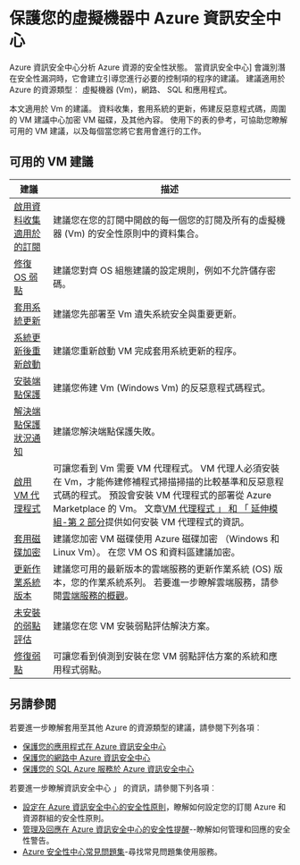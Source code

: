 <properties
   pageTitle="保護您的虛擬機器中 Azure 資訊安全中心 |Microsoft Azure"
   description="此文件地址，建議在 Azure 資訊安全中心可協助您保護您的虛擬機器和保持留存安全性原則。"
   services="security-center"
   documentationCenter="na"
   authors="TerryLanfear"
   manager="MBaldwin"
   editor=""/>

<tags
   ms.service="security-center"
   ms.devlang="na"
   ms.topic="article"
   ms.tgt_pltfrm="na"
   ms.workload="na"
   ms.date="09/25/2016"
   ms.author="terrylan"/>

# <a name="protecting-your-virtual-machines-in-azure-security-center"></a>保護您的虛擬機器中 Azure 資訊安全中心

Azure 資訊安全中心分析 Azure 資源的安全性狀態。 當資訊安全中心] 會識別潛在安全性漏洞時，它會建立引導您進行必要的控制項的程序的建議。  建議適用於 Azure 的資源類型︰ 虛擬機器 (Vm)，網路、 SQL 和應用程式。

本文適用於 Vm 的建議。  資料收集，套用系統的更新，佈建反惡意程式碼，周圍的 VM 建議中心加密 VM 磁碟，及其他內容。  使用下的表的參考，可協助您瞭解可用的 VM 建議，以及每個當您將它套用會進行的工作。

## <a name="available-vm-recommendations"></a>可用的 VM 建議

|建議|描述|
|-----|-----|
|[啟用資料收集適用於的訂閱](security-center-enable-data-collection.md)|建議您在您的訂閱中開啟的每一個您的訂閱及所有的虛擬機器 (Vm) 的安全性原則中的資料集合。|
|[修復 OS 弱點](security-center-remediate-os-vulnerabilities.md)|建議您對齊 OS 組態建議的設定規則，例如不允許儲存密碼。|
|[套用系統更新](security-center-apply-system-updates.md)|建議您先部署至 Vm 遺失系統安全與重要更新。|
|[系統更新後重新啟動](security-center-apply-system-updates.md#reboot-after-system-updates)|建議您重新啟動 VM 完成套用系統更新的程序。|
|[安裝端點保護](security-center-install-endpoint-protection.md)|建議您佈建 Vm (Windows Vm) 的反惡意程式碼程式。|
|[解決端點保護狀況通知](security-center-resolve-endpoint-protection-health-alerts.md)|建議您解決端點保護失敗。|
|[啟用 VM 代理程式](security-center-enable-vm-agent.md)|可讓您看到 Vm 需要 VM 代理程式。 VM 代理人必須安裝在 Vm，才能佈建修補程式掃描掃描的比較基準和反惡意程式碼的程式。 預設會安裝 VM 代理程式的部署從 Azure Marketplace 的 Vm。 文章[VM 代理程式 」 和 「 延伸模組-第 2 部分](http://azure.microsoft.com/blog/2014/04/15/vm-agent-and-extensions-part-2/)提供如何安裝 VM 代理程式的資訊。|
| [套用磁碟加密](security-center-apply-disk-encryption.md) |建議您加密 VM 磁碟使用 Azure 磁碟加密 （Windows 和 Linux Vm）。 在您 VM OS 和資料區建議加密。|
| [更新作業系統版本](security-center-update-os-version.md) | 建議您可用的最新版本的雲端服務的更新作業系統 (OS) 版本，您的作業系統系列。  若要進一步瞭解雲端服務，請參閱[雲端服務的概觀](../cloud-services/cloud-services-choose-me.md)。 |
| [未安裝的弱點評估](security-center-vulnerability-assessment-recommendations.md) | 建議您在您 VM 安裝弱點評估解決方案。 |
| [修復弱點](security-center-vulnerability-assessment-recommendations.md#review-recommendation) | 可讓您看到偵測到安裝在您 VM 弱點評估方案的系統和應用程式弱點。 |

## <a name="see-also"></a>另請參閱

若要進一步瞭解套用至其他 Azure 的資源類型的建議，請參閱下列各項︰

- [保護您的應用程式在 Azure 資訊安全中心](security-center-application-recommendations.md)
- [保護您的網路中 Azure 資訊安全中心](security-center-network-recommendations.md)
- [保護您的 SQL Azure 服務於 Azure 資訊安全中心](security-center-sql-service-recommendations.md)

若要進一步瞭解資訊安全中心 」 的資訊，請參閱下列各項︰

- [設定在 Azure 資訊安全中心的安全性原則](security-center-policies.md)，瞭解如何設定您的訂閱 Azure 和資源群組的安全性原則。
- [管理及回應在 Azure 資訊安全中心的安全性提醒](security-center-managing-and-responding-alerts.md)--瞭解如何管理和回應的安全性警告。
- [Azure 安全性中心常見問題集](security-center-faq.md)-尋找常見問題集使用服務。
